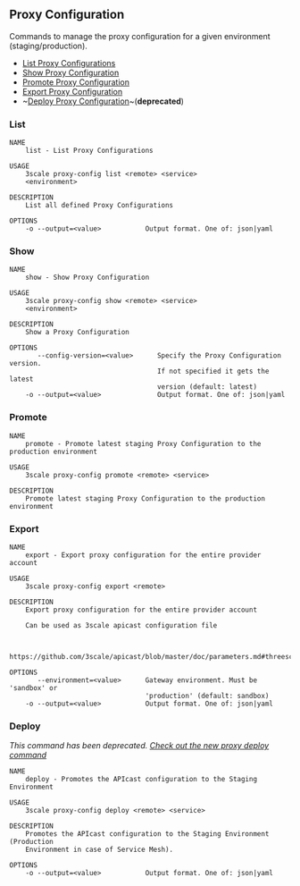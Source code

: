 ## Proxy Configuration

Commands to manage the proxy configuration for a given environment (staging/production). 

* [List Proxy Configurations](#list)
* [Show Proxy Configuration](#show)
* [Promote Proxy Configuration](#promote)
* [Export Proxy Configuration](#export)
* ~[Deploy Proxy Configuration](#deploy)~(**deprecated**)

### List

```shell
NAME
    list - List Proxy Configurations

USAGE
    3scale proxy-config list <remote> <service>
    <environment>

DESCRIPTION
    List all defined Proxy Configurations

OPTIONS
    -o --output=<value>           Output format. One of: json|yaml
```

### Show

```shell
NAME
    show - Show Proxy Configuration

USAGE
    3scale proxy-config show <remote> <service>
    <environment>

DESCRIPTION
    Show a Proxy Configuration

OPTIONS
       --config-version=<value>      Specify the Proxy Configuration version.
                                     If not specified it gets the latest
                                     version (default: latest)
    -o --output=<value>              Output format. One of: json|yaml
```

### Promote

```shell
NAME
    promote - Promote latest staging Proxy Configuration to the production environment

USAGE
    3scale proxy-config promote <remote> <service>

DESCRIPTION
    Promote latest staging Proxy Configuration to the production environment
```

### Export

```shell
NAME
    export - Export proxy configuration for the entire provider account

USAGE
    3scale proxy-config export <remote>

DESCRIPTION
    Export proxy configuration for the entire provider account

    Can be used as 3scale apicast configuration file


    https://github.com/3scale/apicast/blob/master/doc/parameters.md#threescale_config_file

OPTIONS
       --environment=<value>      Gateway environment. Must be 'sandbox' or
                                  'production' (default: sandbox)
    -o --output=<value>           Output format. One of: json|yaml
```

### Deploy

*This command has been deprecated.*
*[Check out the new proxy deploy command](proxy#deploy)*

```shell
NAME
    deploy - Promotes the APIcast configuration to the Staging Environment

USAGE
    3scale proxy-config deploy <remote> <service>

DESCRIPTION
    Promotes the APIcast configuration to the Staging Environment (Production
    Environment in case of Service Mesh).

OPTIONS
    -o --output=<value>           Output format. One of: json|yaml
```
